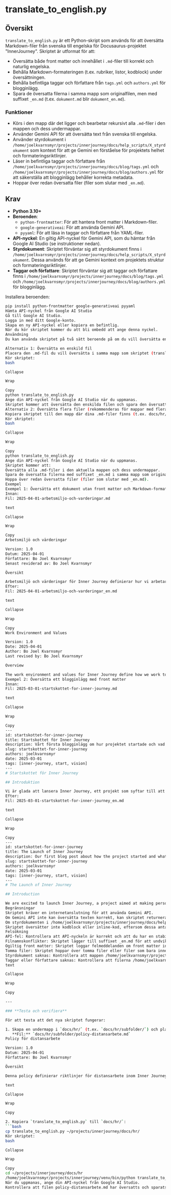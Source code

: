 # translate_to_english.py

## Översikt

`translate_to_english.py` är ett Python-skript som används för att översätta Markdown-filer från svenska till engelska för Docusaurus-projektet "InnerJourney". Skriptet är utformat för att:

- Översätta både front matter och innehållet i `.md`-filer till korrekt och naturlig engelska.
- Behålla Markdown-formateringen (t.ex. rubriker, listor, kodblock) under översättningen.
- Behålla befintliga taggar och författare från `tags.yml` och `authors.yml` för blogginlägg.
- Spara de översatta filerna i samma mapp som originalfilen, men med suffixet `_en.md` (t.ex. `dokument.md` blir `dokument_en.md`).

### Funktioner
- Körs i den mapp där det ligger och bearbetar rekursivt alla `.md`-filer i den mappen och dess undermappar.
- Använder Gemini API för att översätta text från svenska till engelska.
- Använder styrdokument i `/home/joelkvarnsmyr/projects/innerjourney/docs/help_scripts/X_styrdokument` som kontext för att ge Gemini en förståelse för projektets helhet och formateringsriktlinjer.
- Läser in befintliga taggar och författare från `/home/joelkvarnsmyr/projects/innerjourney/docs/blog/tags.yml` och `/home/joelkvarnsmyr/projects/innerjourney/docs/blog/authors.yml` för att säkerställa att blogginlägg behåller korrekta metadata.
- Hoppar över redan översatta filer (filer som slutar med `_en.md`).

## Krav

- **Python 3.10+**
- **Beroenden**:
  - `python-frontmatter`: För att hantera front matter i Markdown-filer.
  - `google-generativeai`: För att använda Gemini API.
  - `pyyaml`: För att läsa in taggar och författare från YAML-filer.
- **API-nyckel**: En giltig API-nyckel för Gemini API, som du hämtar från Google AI Studio (se instruktioner nedan).
- **Styrdokument**: Skriptet förväntar sig att styrdokument finns i `/home/joelkvarnsmyr/projects/innerjourney/docs/help_scripts/X_styrdokument`. Dessa används för att ge Gemini kontext om projektets struktur och formateringsriktlinjer.
- **Taggar och författare**: Skriptet förväntar sig att taggar och författare finns i `/home/joelkvarnsmyr/projects/innerjourney/docs/blog/tags.yml` och `/home/joelkvarnsmyr/projects/innerjourney/docs/blog/authors.yml` för blogginlägg.

Installera beroenden:
```bash
pip install python-frontmatter google-generativeai pyyaml
Hämta API-nyckel från Google AI Studio
Gå till Google AI Studio.
Logga in med ditt Google-konto.
Skapa en ny API-nyckel eller kopiera en befintlig.
När du kör skriptet kommer du att bli ombedd att ange denna nyckel.
Användning
Du kan använda skriptet på två sätt beroende på om du vill översätta en enskild fil eller flera filer:

Alternativ 1: Översätta en enskild fil
Placera den .md-fil du vill översätta i samma mapp som skriptet (translate_to_english.py).
Kör skriptet:
bash

Collapse

Wrap

Copy
python translate_to_english.py
Ange din API-nyckel från Google AI Studio när du uppmanas.
Skriptet kommer att översätta den enskilda filen och spara den översatta versionen med suffixet _en.md (t.ex. dokument.md blir dokument_en.md).
Alternativ 2: Översätta flera filer (rekommenderas för mappar med flera filer)
Kopiera skriptet till den mapp där dina .md-filer finns (t.ex. docs/hr/).
Kör skriptet:
bash

Collapse

Wrap

Copy
python translate_to_english.py
Ange din API-nyckel från Google AI Studio när du uppmanas.
Skriptet kommer att:
Översätta alla .md-filer i den aktuella mappen och dess undermappar.
Spara de översatta filerna med suffixet _en.md i samma mapp som originalfilen.
Hoppa över redan översatta filer (filer som slutar med _en.md).
Exempel
Exempel 1: Översätta ett dokument utan front matter och Markdown-formatering
Innan:
Fil: 2025-04-01-arbetsmiljo-och-varderingar.md

text

Collapse

Wrap

Copy
Arbetsmiljö och värderingar

Version: 1.0
Datum: 2025-04-01
Författare: Bo Joel Kvarnsmyr
Senast reviderad av: Bo Joel Kvarnsmyr

Översikt

Arbetsmiljö och värderingar för Inner Journey definierar hur vi arbetar tillsammans som ett team – inklusive utvecklare, coacher och finansieringsansvariga – och hur vi säkerställer en miljö som främjar både produktivitet och välmående.
Efter:
Fil: 2025-04-01-arbetsmiljo-och-varderingar_en.md

text

Collapse

Wrap

Copy
Work Environment and Values

Version: 1.0
Date: 2025-04-01
Author: Bo Joel Kvarnsmyr
Last revised by: Bo Joel Kvarnsmyr

Overview

The work environment and values for Inner Journey define how we work together as a team – including developers, coaches, and funding managers – and how we ensure an environment that promotes both productivity and well-being.
Exempel 2: Översätta ett blogginlägg med front matter
Innan:
Fil: 2025-03-01-startskottet-for-inner-journey.md

text

Collapse

Wrap

Copy
---
id: startskottet-for-inner-journey
title: Startskottet för Inner Journey
description: Vårt första blogginlägg om hur projektet startade och vad vi siktar på.
slug: startskottet-for-inner-journey
authors: joelkvarnsmyr
date: 2025-03-01
tags: [inner-journey, start, vision]
---
# Startskottet för Inner Journey

## Introduktion

Vi är glada att lansera Inner Journey, ett projekt som syftar till att göra personlig utveckling tillgänglig för alla.
Efter:
Fil: 2025-03-01-startskottet-for-inner-journey_en.md

text

Collapse

Wrap

Copy
---
id: startskottet-for-inner-journey
title: The Launch of Inner Journey
description: Our first blog post about how the project started and what we aim for.
slug: startskottet-for-inner-journey
authors: joelkvarnsmyr
date: 2025-03-01
tags: [inner-journey, start, vision]
---
# The Launch of Inner Journey

## Introduction

We are excited to launch Inner Journey, a project aimed at making personal development accessible to everyone.
Begränsningar
Skriptet kräver en internetanslutning för att använda Gemini API.
Om Gemini API inte kan översätta texten korrekt, kan skriptet returnera originaltexten.
Om styrdokumenten i /home/joelkvarnsmyr/projects/innerjourney/docs/help_scripts/X_styrdokument är stora, kan prompten bli för lång för Gemini API, vilket kan leda till fel.
Skriptet översätter inte kodblock eller inline-kod, eftersom dessa antas vara språkoberoende.
Felsökning
API-fel: Kontrollera att API-nyckeln är korrekt och att du har en stabil internetanslutning.
Filnamnskonflikter: Skriptet lägger till suffixet _en.md för att undvika konflikter, men om en fil redan finns med det namnet kan du behöva ta bort den först.
Ogiltig front matter: Skriptet loggar felmeddelanden om front matter inte kan parsas.
Tomma filer: Skriptet hoppar över tomma filer eller filer som bara innehåller whitespace.
Styrdokument saknas: Kontrollera att mappen /home/joelkvarnsmyr/projects/innerjourney/docs/help_scripts/X_styrdokument finns och innehåller relevanta styrdokument.
Taggar eller författare saknas: Kontrollera att filerna /home/joelkvarnsmyr/projects/innerjourney/docs/blog/tags.yml och /home/joelkvarnsmyr/projects/innerjourney/docs/blog/authors.yml finns och är korrekt formaterade.
text

Collapse

Wrap

Copy

---

### **Testa och verifiera**

För att testa att det nya skriptet fungerar:

1. Skapa en undermapp i `docs/hr/` (t.ex. `docs/hr/subfolder/`) och placera en `.md`-fil där, t.ex.:
   **Fil:** `docs/hr/subfolder/policy-distansarbete.md`
Policy för distansarbete

Version: 1.0
Datum: 2025-04-01
Författare: Bo Joel Kvarnsmyr

Översikt

Denna policy definierar riktlinjer för distansarbete inom Inner Journey-teamet.

text

Collapse

Wrap

Copy

2. Kopiera `translate_to_english.py` till `docs/hr/`:
```bash
cp translate_to_english.py ~/projects/innerjourney/docs/hr/
Kör skriptet:
bash

Collapse

Wrap

Copy
cd ~/projects/innerjourney/docs/hr
/home/joelkvarnsmyr/projects/innerjourney/venv/bin/python translate_to_english.py
När du uppmanas, ange din API-nyckel från Google AI Studio.
Kontrollera att filen policy-distansarbete.md har översatts och sparats som policy-distansarbete_en.md i samma mapp.